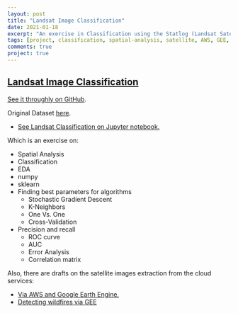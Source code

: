 ```yaml
---
layout: post
title: "Landsat Image Classification"
date: 2021-01-18
excerpt: "An exercise in Classification using the Statlog (Landsat Satellite) dataset."
tags: [project, classification, spatial-analysis, satellite, AWS, GEE, uci]
comments: true
project: true
---
```


## [Landsat Image Classification](https://github.com/pedroafleite/landsat)


[See it throughly on GitHub](https://github.com/pedroafleite/landsat).

Original Dataset [here](http://archive.ics.uci.edu/ml/datasets/Statlog+%28Landsat+Satellite%29).

- [See Landsat Classification on Jupyter notebook.](https://github.com/pedroafleite/landsat/blob/main/landsat.ipynb)

Which is an exercise on:
- Spatial Analysis
- Classification
- EDA
- numpy
- sklearn
- Finding best parameters for algorithms
  - Stochastic Gradient Descent
  - K-Neighbors
  - One Vs. One
  - Cross-Validation
- Precision and recall
  - ROC curve
  - AUC
  - Error Analysis
  - Correlation matrix

Also, there are drafts on the satellite images extraction from the cloud services:
- [Via AWS and Google Earth Engine.](https://github.com/pedroafleite/landsat/blob/main/landsat_aws_gee.ipynb)
- [Detecting wildfires via GEE](https://github.com/pedroafleite/landsat/blob/main/wildfire_gee.ipynb)
